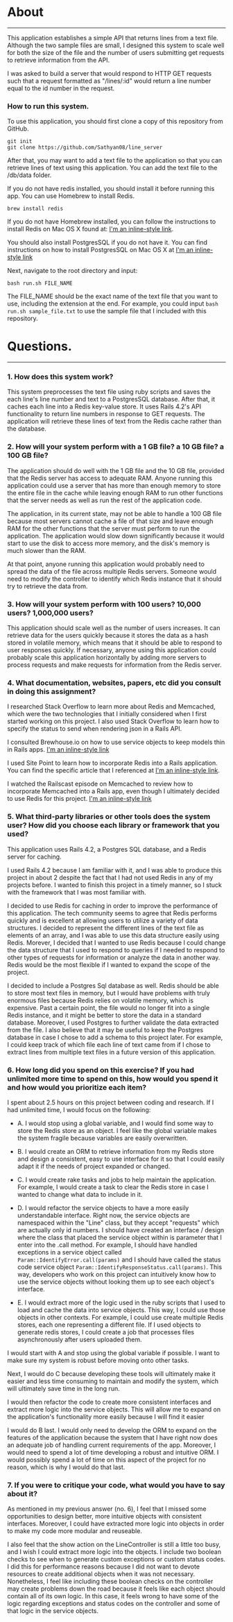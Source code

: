 # About
-----

This application establishes a simple API that returns lines from a text file.  Although the two sample files are small, I designed this system to scale well for both the size of the file and the number of users submitting get requests to retrieve information from the API.

I was asked to build a server that would respond to HTTP GET requests such that a request formatted as "/lines/:id" would return a line number equal to the id number in the request.


### How to run this system.

To use this application, you should first clone a copy of this repository from GitHub.

    git init
    git clone https://github.com/Sathyan08/line_server


After that, you may want to add a text file to the application so that you can retrieve lines of text using this application.  You can add the text file to the /db/data folder.

If you do not have redis installed, you should install it before running this app.  You can use Homebrew to install Redis.

```
brew install redis
```
If you do not have Homebrew installed, you can follow the instructions to install Redis on Mac OS X found at: [I'm an inline-style link]( jasdeep.ca/2012/05/installing-redis-on-mac-os-x ).

You should also install PostgresSQL if you do not have it.  You can find instructions on how to install PostgresSQL on Mac OS X at [I'm an inline-style link]( www.codefellows.org/blog/three-battle-tested-ways-to-install-postgresql )

Next, navigate to the root directory and input:

```
bash run.sh FILE_NAME
```

The FILE_NAME should be the exact name of the text file that you want to use, including the extension at the end.  For example, you could input `bash run.sh sample_file.txt` to use the sample file that I included with this repository.

# Questions.
-------------

### 1.  How does this system work?

This system preprocesses the text file using ruby scripts and saves the each line's line number and text to a PostgresSQL database.  After that, it caches each line into a Redis key-value store.  It uses Rails 4.2's API functionality to return line numbers in response to GET requests.  The application will retrieve these lines of text from the Redis cache rather than the database.

### 2. How will your system perform with a 1 GB file? a 10 GB file? a 100 GB file?

The application should do well with the 1 GB file and the 10 GB file, provided that the Redis server has access to adequate RAM.  Anyone running this application could use a server that has more than enough memory to store the entire file in the cache while leaving enough RAM to run other functions that the server needs as well as run the rest of the application code.

The application, in its current state, may not be able to handle a 100 GB file because most servers cannot cache a file of that size and leave enough RAM for the other functions that the server must perform to run the application.  The application would slow down significantly because it would start to use the disk to access more memory, and the disk's memory is much slower than the RAM.

At that point, anyone running this application would probably need to spread the data of the file across multiple Redis servers.  Someone would need to modify the controller to identify which Redis instance that it should try to retrieve the data from.

### 3. How will your system perform with 100 users? 10,000 users? 1,000,000 users?

This application should scale well as the number of users increases.  It can retrieve data for the users quickly because it stores the data as a hash stored in volatile memory, which means that it should be able to respond to user responses quickly.  If necessary, anyone using this application could probably scale this application horizontally by adding more servers to process requests and make requests for information from the Redis server.

### 4. What documentation, websites, papers, etc did you consult in doing this assignment?

I researched Stack Overflow to learn more about Redis and Memcached, which were the two technologies that I initially considered when I first started working on this project.  I also used Stack Overflow to learn how to specify the status to send when rendering json in a Rails API.

I consulted Brewhouse.io on how to use service objects to keep models thin in Rails apps.  [I'm an inline-style link]( brewhouse.io/blog/2014/04/30/gourmet-service-objects.html )

I used Site Point to learn how to incorporate Redis into a Rails application.  You can find the specific article that I referenced at [I'm an inline-style link]( www.sitepoint.com/introduction-to-using-redis-with-rails ).

I watched the Railscast episode on Memcached to review how to incorporate Memcached into a Rails app, even though I ultimately decided to use Redis for this project.  [I'm an inline-style link]( railscasts.com/episodes/380-memcached-dalli )

### 5. What third-party libraries or other tools does the system user?  How did you choose each library or framework that you used?

This application uses Rails 4.2, a Postgres SQL database, and a Redis server for caching.

I used Rails 4.2 because I am familiar with it, and I was able to produce this project in about 2 despite the fact that I had not used Redis in any of my projects before.  I wanted to finish this project in a timely manner, so I stuck with the framework that I was most familiar with.

I decided to use Redis for caching in order to improve the performance of this application.  The tech community seems to agree that Redis performs quickly and is excellent at allowing users to utilize a variety of data structures.  I decided to represent the different lines of the text file as elements of an array, and I was able to use this data structure easily using Redis.  Morever, I decided that I wanted to use Redis because I could change the data structure that I used to respond to queries if I needed to respond to other types of requests for information or analyze the data in another way.  Redis would be the most flexible if I wanted to expand the scope of the project.

I decided to include a Postgres Sql database as well.  Redis should be able to store most text files in memory, but I would have problems with truly enormous files because Redis relies on volatile memory, which is expensive.  Past a certain point, the file would no longer fit into a single Redis instance, and it might be better to store the data in a standard database.  Moreover, I used Postgres to further validate the data extracted from the file.  I also believe that it may be useful to keep the Postgres database in case I chose to add a schema to this project later.  For example, I could keep track of which file each line of text came from if I chose to extract lines from multiple text files in a future version of this application.

### 6. How long did you spend on this exercise? If you had unlimited more time to spend on this, how would you spend it and how would you prioritize each item?

I spent about 2.5 hours on this project between coding and research.  If I had unlimited time, I would focus on the following:

  - A. I would stop using a global variable, and I would find some way to store the Redis store as an object.  I feel like the global variable makes the system fragile because variables are easily overwritten.

  - B.  I would create an ORM to retrieve information from my Redis store and design a consistent, easy to use interface for it so that I could easily adapt it if the needs of project expanded or changed.

  - C.  I would create rake tasks and jobs to help maintain the application.  For example, I would create a task to clear the Redis store in case I wanted to change what data to include in it.

  - D.  I would refactor the service objects to have a more easily understandable interface.  Right now, the service objects are namespaced within the "Line" class, but they accept "requests" which are actually only id numbers.  I should have created an interface / design where the class that placed the service object within is parameter that I enter into the .call method.  For example, I should have handled exceptions in a service object called `Param::IdentifyError.call(params)` and I should have called the status code service object `Param::IdentifyResponseStatus.call(params)`.  This way, developers who work on this project can intuitively know how to use the service objects without looking them up to see each object's interface.

  - E.  I would extract more of the logic used in the ruby scripts that I used to load and cache the data into service objects.  This way, I could use those objects in other contexts.  For example, I could use create multiple Redis stores, each one representing a different file.  If I used objects to generate redis stores, I could create a job that processes files asynchronously after users uploaded them.

  I would start with A and stop using the global variable if possible.  I want to make sure my system is robust before moving onto other tasks.

  Next, I would do C because developing these tools will ultimately make it easier and less time consuming to maintain and modify the system, which will ultimately save time in the long run.

  I would then refactor the code to create more consistent interfaces and extract more logic into the service objects.  This will allow me to expand on the application's functionality more easily because I will find it easier

  I would do B last.  I would only need to develop the ORM to expand on the features of the application because the system that I have right now does an adequate job of handling current requirements of the app.  Moreover, I would need to spend a lot of time developing a robust and intuitive ORM.  I would possibly spend a lot of time on this aspect of the project for no reason, which is why I would do that last.

  ### 7.  If you were to critique your code, what would you have to say about it?

  As mentioned in my previous answer (no. 6), I feel that I missed some opportunities to design better, more intuitive objects with consistent interfaces.  Moreover, I could have extracted more logic into objects in order to make my code more modular and reuseable.

  I also feel that the show action on the LineController is still a little too busy, and I wish I could extract more logic into the objects.  I include two boolean checks to see when to generate custom exceptions or custom status codes.  I did this for performance reasons because I did not want to devote resources to create additional objects when it was not necessary.  Nonetheless, I feel like including these boolean checks on the controller may create problems down the road because it feels like each object should contain all of its own logic.  In this case, it feels wrong to have some of the logic regarding exceptions and status codes on the controller and some of that logic in the service objects.

